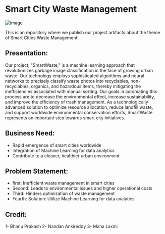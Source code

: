 # Smart City Waste Management

![image](https://github.com/bhanuprakashbhanu95/SmartCityWasteManagement/assets/150752010/f84a300f-35b0-47b3-842e-26603493e67a)

This is an repository where we publish our project artifacts about the theme of Smart Cities Waste Management

## Presentation: 
Our project, "SmartWaste," is a machine learning approach that revolutionizes garbage image classification in the face of growing urban waste. Our technology employs sophisticated algorithms and neural networks to precisely classify waste photos into recyclables, non-recyclables, organics, and hazardous items, thereby mitigating the inefficiencies associated with manual sorting. Our goals in automating this process are to decrease the environmental effect, increase sustainability, and improve the efficiency of trash management. As a technologically advanced solution to optimize resource allocation, reduce landfill waste, and support worldwide environmental conservation efforts, SmartWaste represents an important step towards smart city initiatives.

## Business Need:
- Rapid emergence of smart cities worldwide
- Integration of Machine Learning for data  analytics
- Contribute to a cleaner, healthier urban  environment

## Problem Statement:
- first: Inefficient waste  management in  smart cities
- Second: Leads to  environmental  issues and higher  operational costs
- Third: Hinders  optimization of  waste management
- Fourth: Solution: Utilize  Machine Learning  for data analytics

## Credit: 
1- Bhanu Prakash
2- Nandan Ankireddy
3- Maha Laxmi
